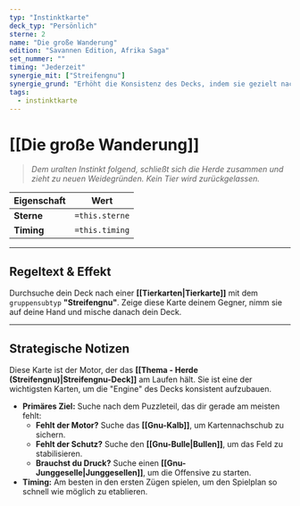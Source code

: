 ```yaml
---
typ: "Instinktkarte"
deck_typ: "Persönlich"
sterne: 2
name: "Die große Wanderung"
edition: "Savannen Edition, Afrika Saga"
set_nummer: ""
timing: "Jederzeit"
synergie_mit: ["Streifengnu"]
synergie_grund: "Erhöht die Konsistenz des Decks, indem sie gezielt nach fehlenden Herden-Mitgliedern sucht."
tags:
  - instinktkarte
---
```


# [[Die große Wanderung]]

> *Dem uralten Instinkt folgend, schließt sich die Herde zusammen und zieht zu neuen Weidegründen. Kein Tier wird zurückgelassen.*

| Eigenschaft | Wert |
|---|---|
| **Sterne** | `=this.sterne` |
| **Timing** | `=this.timing` |

---
## Regeltext & Effekt

Durchsuche dein Deck nach einer **[[Tierkarten|Tierkarte]]** mit dem `gruppensubtyp` **"Streifengnu"**. Zeige diese Karte deinem Gegner, nimm sie auf deine Hand und mische danach dein Deck.

---
## Strategische Notizen

Diese Karte ist der Motor, der das **[[Thema - Herde (Streifengnu)|Streifengnu-Deck]]** am Laufen hält. Sie ist eine der wichtigsten Karten, um die "Engine" des Decks konsistent aufzubauen.

- **Primäres Ziel:** Suche nach dem Puzzleteil, das dir gerade am meisten fehlt:
    - **Fehlt der Motor?** Suche das **[[Gnu-Kalb]]**, um Kartennachschub zu sichern.
    - **Fehlt der Schutz?** Suche den **[[Gnu-Bulle|Bullen]]**, um das Feld zu stabilisieren.
    - **Brauchst du Druck?** Suche einen **[[Gnu-Junggeselle|Junggesellen]]**, um die Offensive zu starten.
- **Timing:** Am besten in den ersten Zügen spielen, um den Spielplan so schnell wie möglich zu etablieren.